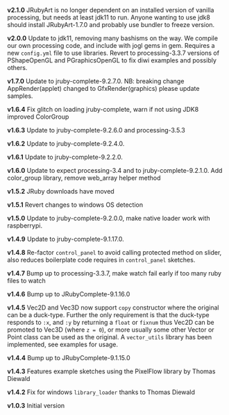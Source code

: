 **v2.1.0** JRubyArt is no longer dependent on an installed version of vanilla processing, but needs at least jdk11 to run. Anyone wanting to use jdk8 should install JRubyArt-1.7.0 and probably use bundler to freeze version.

**v2.0.0** Update to jdk11, removing many bashisms on the way. We compile our own processing code, and include with jogl gems in gem. Requires a new `config.yml` file to use libraries. Revert to processing-3.3.7 versions of PShapeOpenGL and PGraphicsOpenGL to fix diwi examples and possibly others.

**v1.7.0** Update to jruby-complete-9.2.7.0. NB: breaking change AppRender(applet) changed to GfxRender(graphics) please update samples.

**v1.6.4** Fix glitch on loading jruby-complete, warn if not using JDK8 improved ColorGroup

**v1.6.3** Update to jruby-complete-9.2.6.0 and processing-3.5.3

**v1.6.2** Update to jruby-complete-9.2.4.0.

**v1.6.1** Update to jruby-complete-9.2.2.0.

**v1.6.0** Update to expect processing-3.4 and to jruby-complete-9.2.1.0. Add color_group library, remove web_array helper method

**v1.5.2** JRuby downloads have moved

**v1.5.1** Revert changes to windows OS detection

**v1.5.0** Update to jruby-complete-9.2.0.0, make native loader work with raspberrypi.

**v1.4.9** Update to jruby-complete-9.1.17.0.

**v1.4.8** Re-factor `control_panel` to avoid calling protected method on slider, also reduces boilerplate code requires in `control_panel` sketches.

**v1.4.7** Bump up to processing-3.3.7, make watch fail early if too many ruby files to watch

**v1.4.6** Bump up to JRubyComplete-9.1.16.0

**v1.4.5** Vec2D and Vec3D now support `copy` constructor where the original can be a duck-type. Further the only requirement is that the duck-type responds to `:x`, and `:y` by returning a `float` or `fixnum` thus Vec2D can be promoted to Vec3D (where `z = 0`), or more usually some other Vector or Point class can be used as the original. A `vector_utils` library has been implemented, see examples for usage.

**v1.4.4** Bump up to JRubyComplete-9.1.15.0

**v1.4.3** Features example sketches using the PixelFlow library by Thomas Diewald

**v1.4.2** Fix for windows `library_loader` thanks to Thomas Diewald

**v1.0.3** Initial version
